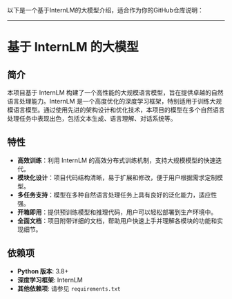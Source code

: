 以下是一个基于InternLM的大模型介绍，适合作为你的GitHub仓库说明：

---

# 基于 InternLM 的大模型

## 简介

本项目基于 InternLM 构建了一个高性能的大规模语言模型，旨在提供卓越的自然语言处理能力。InternLM 是一个高度优化的深度学习框架，特别适用于训练大规模语言模型。通过使用先进的架构设计和优化技术，本项目的模型在多个自然语言处理任务中表现出色，包括文本生成、语言理解、对话系统等。

## 特性

- **高效训练**：利用 InternLM 的高效分布式训练机制，支持大规模模型的快速迭代。
- **模块化设计**：项目代码结构清晰，易于扩展和修改，便于用户根据需求定制模型。
- **多任务支持**：模型在多种自然语言处理任务上具有良好的泛化能力，适应性强。
- **开箱即用**：提供预训练模型和推理代码，用户可以轻松部署到生产环境中。
- **全面文档**：项目附带详细的文档，帮助用户快速上手并理解各模块的功能和实现细节。

## 依赖项

- **Python 版本**: 3.8+
- **深度学习框架**: InternLM
- **其他依赖项**: 请参见 `requirements.txt`



